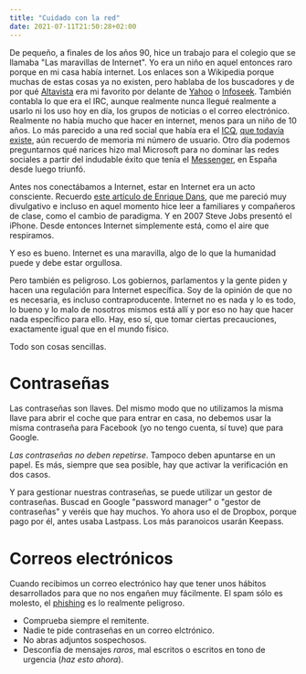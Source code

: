 ```yaml
---
title: "Cuidado con la red"
date: 2021-07-11T21:50:28+02:00
---
```


De pequeño, a finales de los años 90, hice un trabajo para el colegio que se llamaba "Las maravillas de Internet". Yo era un niño en aquel entonces raro porque en mi casa había internet. Los enlaces son a Wikipedia porque muchas de estas cosas ya no existen, pero hablaba de los buscadores y de por qué [Altavista](https://es.wikipedia.org/wiki/AltaVista) era mi favorito por delante de [Yahoo](https://es.wikipedia.org/wiki/Yahoo!) o [Infoseek](https://en.wikipedia.org/wiki/Infoseek). También contabla lo que era el IRC, aunque realmente nunca llegué realmente a usarlo ni los uso hoy en día, los grupos de noticias o el correo electrónico. Realmente no había mucho que hacer en internet, menos para un niño de 10 años. Lo más parecido a una red social que había era el [ICQ](https://es.wikipedia.org/wiki/ICQ), [que todavía existe](https://www.icq.com/), aún recuerdo de memoria mi número de usuario. Otro día podemos preguntarnos qué narices hizo mal Microsoft para no dominar las redes sociales a partir del indudable éxito que tenía el [Messenger](https://es.wikipedia.org/wiki/MSN_Messenger), en España desde luego triunfó.

Antes nos conectábamos a Internet, estar en Internet era un acto consciente. Recuerdo [este artículo de Enrique Dans](https://www.libertaddigital.com/opinion/enrique-dans/vivir-en-red-26115/), que me pareció muy divulgativo e incluso en aquel momento hice leer a familiares y compañeros de clase, como el cambio de paradigma. Y en 2007 Steve Jobs presentó el iPhone. Desde entonces Internet simplemente está, como el aire que respiramos.

Y eso es bueno. Internet es una maravilla, algo de lo que la humanidad puede y debe estar orgullosa.

Pero también es peligroso. Los gobiernos, parlamentos y la gente piden y hacen una regulación para Internet específica. Soy de la opinión de que no es necesaria, es incluso contraproducente. Internet no es nada y lo es todo, lo bueno y lo malo de nosotros mismos está allí y por eso no hay que hacer nada específico para ello. Hay, eso sí, que tomar ciertas precauciones, exactamente igual que en el mundo físico.

Todo son cosas sencillas.

# Contraseñas

Las contraseñas son llaves. Del mismo modo que no utilizamos la misma llave para abrir el coche que para entrar en casa, no debemos usar la misma contraseña para Facebook (yo no tengo cuenta, sí tuve) que para Google.

*Las contraseñas no deben repetirse*. Tampoco deben apuntarse en un papel. Es más, siempre que sea posible, hay que activar la verificación en dos casos.

Y para gestionar nuestras contraseñas, se puede utilizar un gestor de contraseñas. Buscad en Google "password manager" o "gestor de contraseñas" y veréis que hay muchos. Yo ahora uso el de Dropbox, porque pago por él, antes usaba Lastpass. Los más paranoicos usarán Keepass.

# Correos electrónicos

Cuando recibimos un correo electrónico hay que tener unos hábitos desarrollados para que no nos engañen muy fácilmente. El spam sólo es molesto, el [phishing](https://es.wikipedia.org/wiki/Phishing) es lo realmente peligroso.

- Comprueba siempre el remitente.
- Nadie te pide contraseñas en un correo elctrónico.
- No abras adjuntos sospechosos.
- Desconfía de mensajes *raros*, mal escritos o escritos en tono de urgencia (*haz esto ahora*).

